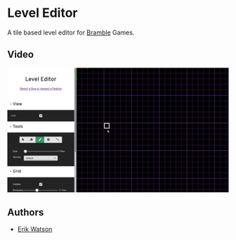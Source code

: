# Level Editor

A tile based level editor for [Bramble](https://github.com/championchap/Bramble) Games.

## Video

![Video](docs/images/video.gif)

## Authors

- [Erik Watson](http://erikwatson.me)
